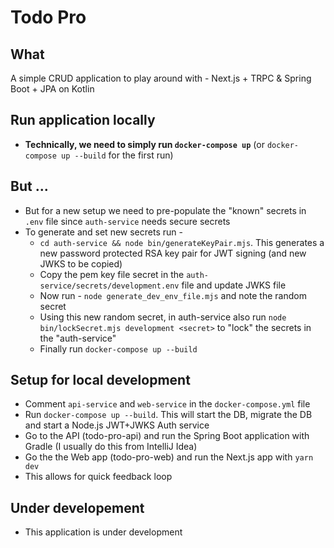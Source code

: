 # Todo Pro

## What

A simple CRUD application to play around with - Next.js + TRPC & Spring Boot + JPA on Kotlin

## Run application locally

- __Technically, we need to simply run `docker-compose up`__ (or `docker-compose up --build` for the first run)

## But ...

- But for a new setup we need to pre-populate the "known" secrets in `.env` file since `auth-service` needs secure secrets
- To generate and set new secrets run - 
  - `cd auth-service && node bin/generateKeyPair.mjs`. This generates a new password protected RSA key pair for JWT signing (and new JWKS to be copied)
  - Copy the pem key file secret in the `auth-service/secrets/development.env` file and update JWKS file
  - Now run - `node generate_dev_env_file.mjs` and note the random secret
  - Using this new random secret, in auth-service also run `node bin/lockSecret.mjs development <secret>` to "lock" the secrets in the "auth-service"
  - Finally run `docker-compose up --build`

## Setup for local development

- Comment `api-service` and `web-service` in the `docker-compose.yml` file
- Run `docker-compose up --build`. This will start the DB, migrate the DB and start a Node.js JWT+JWKS Auth service
- Go to the API (todo-pro-api) and run the Spring Boot application with Gradle (I usually do this from IntelliJ Idea)
- Go the the Web app (todo-pro-web) and run the Next.js app with `yarn dev`
- This allows for quick feedback loop

## Under developement

- This application is under development
